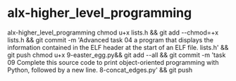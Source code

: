 # alx-higher_level_programming
alx-higher_level_programming 
chmod u+x lists.h && git add --chmod=+x lists.h && git commit -m 'Advanced task 04  a program that displays the information contained in the ELF header at the start of an ELF file. lists.h' && git push
chmod u+x 9-easter_egg.py&& git add --all && git commit -m 'task 09 Complete this source code to print object-oriented programming with Python, followed by a new line. 8-concat_edges.py' && git push
